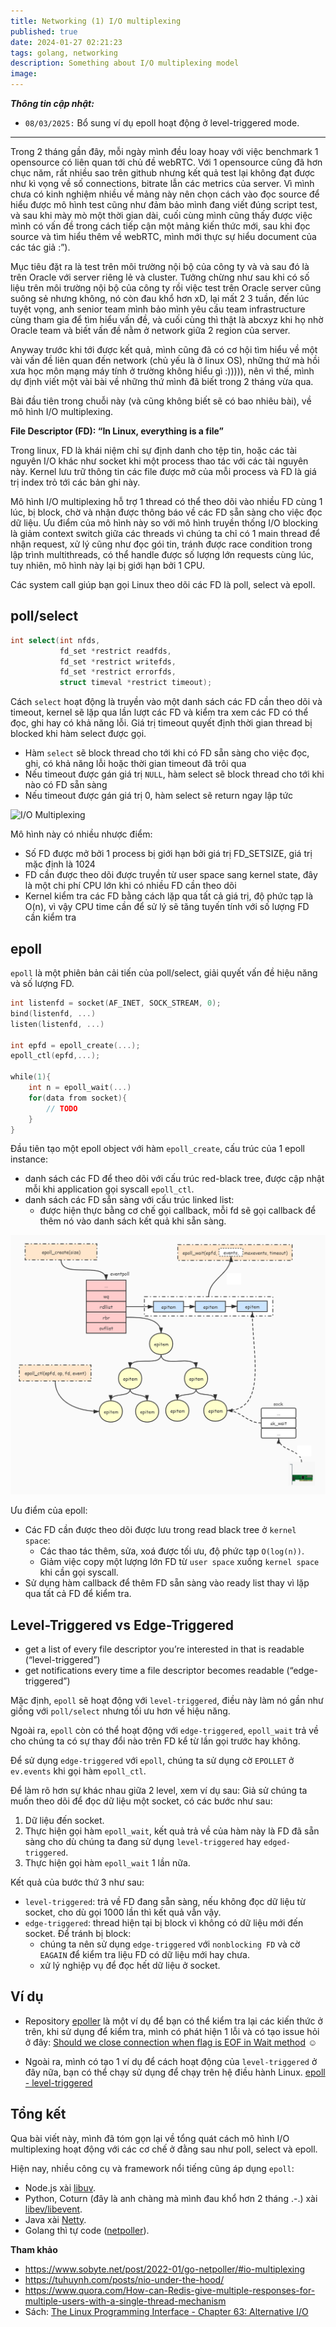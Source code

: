 ```yaml
---
title: Networking (1) I/O multiplexing
published: true
date: 2024-01-27 02:21:23
tags: golang, networking
description: Something about I/O multiplexing model
image: 
---
```


***Thông tin cập nhật:***
- `08/03/2025:` Bổ sung ví dụ epoll hoạt động ở level-triggered mode.
----

Trong 2 tháng gần đây, mỗi ngày mình đều loay hoay với việc benchmark 1 opensource có liên quan tới chủ đề webRTC. Với 1 opensource cũng đã hơn chục năm, rất nhiều sao trên github nhưng kết quả test lại không đạt được như kì vọng về số connections, bitrate lẫn các metrics của server. Vì mình chưa có kinh nghiệm nhiều về mảng này nên chọn cách vào đọc source để hiểu được mô hình test cũng như đảm bảo mình đang viết đúng script test, và sau khi mày mò một thời gian dài, cuối cùng mình cũng thấy được việc mình có vấn đề trong cách tiếp cận một mảng kiến thức mới, sau khi đọc source và tìm hiểu thêm về webRTC, mình mới thực sự hiểu document của các tác giả :”).

Mục tiêu đặt ra là test trên môi trường nội bộ của công ty và và sau đó là trên Oracle với server riêng lẻ và cluster. Tưởng chừng như sau khi có số liệu trên môi trường nội bộ của công ty rồi việc test trên Oracle server cũng suông sẻ nhưng không, nó còn đau khổ hơn xD, lại mất 2 3 tuần, đến lúc tuyệt vọng, anh senior team mình bảo mình yêu cầu team infrastructure cùng tham gia để tìm hiểu vấn đề, và cuối cùng thì thật là abcxyz khi họ nhờ Oracle team và biết vấn đề nằm ở network giữa 2 region của server.

Anyway trước khi tới được kết quả, mình cũng đã có cơ hội tìm hiểu về một vài vấn đề liên quan đến network (chủ yếu là ở linux OS), những thứ mà hồi xưa học môn mạng máy tính ở trường không hiểu gì :))))),  nên vì thế, mình dự định viết một vài bài về những thứ mình đã biết trong 2 tháng vừa qua.

Bài đầu tiên trong chuỗi này (và cũng không biết sẽ có bao nhiêu bài), về mô hình I/O multiplexing.

**File Descriptor (FD): “In Linux, everything is a file”**

Trong linux, FD là khái niệm chỉ sự định danh cho tệp tin, hoặc các tài nguyên I/O khác như socket khi một process thao tác với các tài nguyên này. Kernel lưu trữ thông tin các file được mở của mỗi process và FD là giá trị index trỏ tới các bản ghi này. 

Mô hình I/O multiplexing hỗ trợ 1 thread có thể theo dõi vào nhiều FD cùng 1 lúc, bị block, chờ và nhận được thông báo về các FD sẵn sàng cho việc đọc dữ liệu. Ưu điểm của mô hình này so với mô hình truyền thống I/O blocking là giảm context switch giữa các threads vì chúng ta chỉ có 1 main thread để nhận request, xử lý cũng như đọc gói tin, tránh được race condition trong lập trình multithreads, có thể handle được số lượng lớn requests cùng lúc, tuy nhiên, mô hình này lại bị giới hạn bởi 1 CPU. 

Các system call giúp bạn gọi Linux theo dõi các FD là poll, select và epoll.

## poll/select

```go
int select(int nfds,
           fd_set *restrict readfds,
           fd_set *restrict writefds,
           fd_set *restrict errorfds,
           struct timeval *restrict timeout);
```

Cách `select` hoạt động là truyền vào một danh sách các FD cần theo dõi và timeout, kernel sẽ lặp qua lần lượt các FD và kiểm tra xem các FD có thể đọc, ghi hay có khả năng lỗi. Giá trị timeout quyết định thời gian thread bị blocked khi hàm select được gọi. 

- Hàm `select` sẽ block thread cho tới khi có FD sẵn sàng cho việc đọc, ghi, có khả năng lỗi hoặc thời gian timeout đã trôi qua
- Nếu timeout được gán giá trị `NULL`, hàm select sẽ block thread cho tới khi nào có FD sẵn sàng
- Nếu timeout được gán giá trị 0, hàm select sẽ return ngay lập tức

![I/O Multiplexing](img/io-multiplexing.png)

Mô hình này có nhiều nhược điểm:

- Số FD được mở bởi 1 process bị giới hạn bởi giá trị FD_SETSIZE, giá trị mặc định là 1024
- FD cần được theo dõi được truyền từ user space sang kernel state, đây là một chi phí CPU lớn khi có nhiều FD cần theo dõi
- Kernel kiểm tra các FD bằng cách lặp qua tất cả giá trị, độ phức tạp là O(n), vì vậy CPU time cần để sử lý sẽ tăng tuyến tính với số lượng FD cần kiểm tra

## epoll

`epoll` là một phiên bản cải tiến của poll/select, giải quyết vấn đề hiệu năng và số lượng FD. 

```go
int listenfd = socket(AF_INET, SOCK_STREAM, 0);   
bind(listenfd, ...)
listen(listenfd, ...)

int epfd = epoll_create(...);
epoll_ctl(epfd,...);

while(1){
    int n = epoll_wait(...)
    for(data from socket){
        // TODO
    }
}
```

Đầu tiên tạo một epoll object với hàm `epoll_create`, cấu trúc của 1 epoll instance:

- danh sách các FD để theo dõi với cấu trúc red-black tree, được cập nhật mỗi khi application gọi syscall `epoll_ctl`.
- danh sách các FD sẵn sàng với cấu trúc linked list:
    - được hiện thực bằng cơ chế gọi callback, mỗi fd sẽ gọi callback để thêm nó vào danh sách kết quả khi sẵn sàng.

![epoll-mechanism](./img/epoll_principle.png)

Ưu điểm của epoll:

- Các FD cần được theo dõi được lưu trong read black tree ở `kernel space`:
    - Các thao tác thêm, sửa, xoá được tối ưu, độ phức tạp `O(log(n))`.
    - Giảm việc copy một lượng lớn FD từ `user space` xuống `kernel space` khi cần gọi syscall.
- Sử dụng hàm callback để thêm FD sẵn sàng vào ready list thay vì lặp qua tất cả FD để kiểm tra.

## Level-Triggered vs Edge-Triggered
<!-- Đây là 2 khái niệm nói về cách làm việc với tín hiệu, có thể hiểu là cách hệ thống phản hồi với sự thay đổi về tín hiệu.

- `Level-Triggered`: kernel sẽ trả về những fd thoả mãn các sự kiện được đăng kí, ví dụ dữ liệu sẵn sàng để đọc ở `fd`.
    - Nếu ứng dụng không làm thay đổi trạng thái của fd, những fd này vẫn sẽ luôn được trả về mỗi khi được yêu cầu. Ví dụ ở trường hợp ứng dụng cần đọc dữ liệu ở fd mà không thể đọc hết dữ liệu 1 lần, có thể sử dụng `level-triggered`.
- `Edge-Triggered`: kernel sẽ thông báo đến ứng dụng mỗi khi có trạng thái thay đổi so với lần thông báo trước, ví dụ có dữ liệu mới ở `fd`. -->

- get a list of every file descriptor you’re interested in that is readable (“level-triggered”)
- get notifications every time a file descriptor becomes readable (“edge-triggered”)

Mặc định, `epoll` sẽ hoạt động với `level-triggered`, điều này làm nó gần như giống với `poll/select` nhưng tối ưu hơn về hiệu năng.

Ngoài ra, `epoll` còn có thể hoạt động với `edge-triggered`, `epoll_wait` trả về cho chúng ta có sự thay đổi nào trên FD kể từ lần gọi trước hay không.

Để sử dụng `edge-triggered` với `epoll`, chúng ta sử dụng cờ `EPOLLET` ở `ev.events` khi gọi hàm `epoll_ctl`.

Để làm rõ hơn sự khác nhau giữa 2 level, xem ví dụ sau:
Giả sử chúng ta muốn theo dõi để đọc dữ liệu một socket, có các bước như sau:

1. Dữ liệu đến socket.
2. Thực hiện gọi hàm `epoll_wait`, kết quả trả về của hàm này là FD đã sẵn sàng cho dù chúng ta đang sử dụng `level-triggered` hay `edged-triggered`.
3. Thực hiện gọi hàm `epoll_wait` 1 lần nữa.

Kết quả của bước thứ 3 như sau:
- `level-triggered`: trả về FD đang sẵn sàng, nếu không đọc dữ liệu từ socket, cho dù gọi 1000 lần thì kết quả vẫn vậy.
- `edge-triggered`: thread hiện tại bị block vì không có dữ liệu mới đến socket. Để tránh bị block: 
    - chúng ta nên sử dụng `edge-triggered` với `nonblocking FD` và cờ `EAGAIN` để kiểm tra liệu FD có dữ liệu mới hay chưa.
    - xử lý nghiệp vụ để đọc hết dữ liệu ở socket.

## Ví dụ

- Repository [epoller](https://github.com/smallnest/epoller) là một ví dụ để bạn có thể kiểm tra lại các kiến thức ở trên, khi sử dụng để kiểm tra, mình có phát hiện 1 lỗi và có tạo issue hỏi ở đây: [Should we close connection when flag is EOF in Wait method](https://github.com/smallnest/epoller/issues/11) :relaxed:

- Ngoài ra, mình có tạo 1 ví dụ để cách hoạt động của `level-triggered` ở đây nữa, bạn có thể chạy sử dụng để chạy trên hệ điều hành Linux. [epoll - level-triggered](https://github.com/dntam00/go-notes/blob/main/linux_io/epoll/main.go)

## Tổng kết

Qua bài viết này, mình đã tóm gọn lại về tổng quát cách mô hình I/O multiplexing hoạt động với các cơ chế ở đằng sau như poll, select và epoll. 

Hiện nay, nhiều công cụ và framework nổi tiếng cũng áp dụng `epoll`:

- Node.js xài [libuv](https://github.com/libuv/libuv).
- Python, Coturn (đây là anh chàng mà mình đau khổ hơn 2 tháng .-.) xài [libev/libevent](https://blog.gevent.org/2011/04/28/libev-and-libevent/).
- Java xài [Netty](https://netty.io/).
- Golang thì tự code ([netpoller](https://github.com/golang/go/blob/master/src/runtime/netpoll_epoll.go)).

**Tham khảo**

- https://www.sobyte.net/post/2022-01/go-netpoller/#io-multiplexing
- https://tuhuynh.com/posts/nio-under-the-hood/
- https://www.quora.com/How-can-Redis-give-multiple-responses-for-multiple-users-with-a-single-thread-mechanism
- Sách: [The Linux Programming Interface - Chapter 63: Alternative I/O](https://man7.org/tlpi/)
